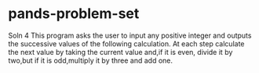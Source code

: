 # pands-problem-set



Soln 4 
    This program asks the user to input any positive integer and outputs the successive values of the following calculation. At each step calculate the next value by taking the current value and,if it is even, divide it by two,but if it is odd,multiply it by three and add one.